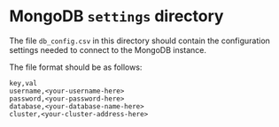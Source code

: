 # MongoDB `settings` directory

The file `db_config.csv` in this directory should contain the configuration settings needed to connect to the MongoDB instance.

The file format should be as follows:

```
key,val
username,<your-username-here>
password,<your-password-here>
database,<your-database-name-here>
cluster,<your-cluster-address-here>
```
